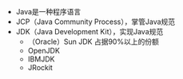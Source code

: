 - Java是一种程序语言
- JCP（Java Community Process），掌管Java规范
- JDK（Java Development Kit），实现Java规范
  - （Oracle）Sun JDK 占据90%以上的份额
  - OpenJDK
  - IBMJDK
  - JRockit